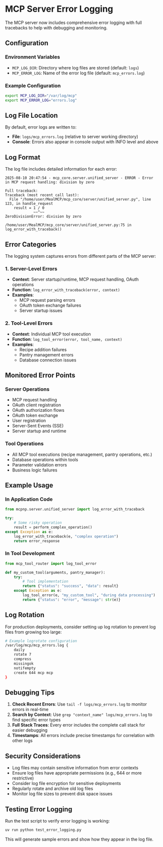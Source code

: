 # MCP Server Error Logging

The MCP server now includes comprehensive error logging with full tracebacks to help with debugging and monitoring.

## Configuration

### Environment Variables

- `MCP_LOG_DIR`: Directory where log files are stored (default: `logs`)
- `MCP_ERROR_LOG`: Name of the error log file (default: `mcp_errors.log`)

### Example Configuration

```bash
export MCP_LOG_DIR="/var/log/mcp"
export MCP_ERROR_LOG="errors.log"
```

## Log File Location

By default, error logs are written to:
- **File**: `logs/mcp_errors.log` (relative to server working directory)
- **Console**: Errors also appear in console output with INFO level and above

## Log Format

The log file includes detailed information for each error:

```
2025-08-10 20:47:54 - mcp_core.server.unified_server - ERROR - Error in MCP request handling: division by zero

Full traceback:
Traceback (most recent call last):
  File "/home/user/MealMCP/mcp_core/server/unified_server.py", line 123, in handle_request
    result = 1 / 0
             ~~^~~
ZeroDivisionError: division by zero

/home/user/MealMCP/mcp_core/server/unified_server.py:75 in log_error_with_traceback()
```

## Error Categories

The logging system captures errors from different parts of the MCP server:

### 1. Server-Level Errors
- **Context**: Server startup/runtime, MCP request handling, OAuth operations
- **Function**: `log_error_with_traceback(error, context)`
- **Examples**:
  - MCP request parsing errors
  - OAuth token exchange failures
  - Server startup issues

### 2. Tool-Level Errors  
- **Context**: Individual MCP tool execution
- **Function**: `log_tool_error(error, tool_name, context)`
- **Examples**:
  - Recipe addition failures
  - Pantry management errors
  - Database connection issues

## Monitored Error Points

### Server Operations
- MCP request handling
- OAuth client registration
- OAuth authorization flows
- OAuth token exchange
- User registration
- Server-Sent Events (SSE)
- Server startup and runtime

### Tool Operations
- All MCP tool executions (recipe management, pantry operations, etc.)
- Database operations within tools
- Parameter validation errors
- Business logic failures

## Example Usage

### In Application Code

```python
from mcpnp.server.unified_server import log_error_with_traceback

try:
    # Some risky operation
    result = perform_complex_operation()
except Exception as e:
    log_error_with_traceback(e, "complex operation")
    return error_response
```

### In Tool Development

```python  
from mcp_tool_router import log_tool_error

def my_custom_tool(arguments, pantry_manager):
    try:
        # Tool implementation
        return {"status": "success", "data": result}
    except Exception as e:
        log_tool_error(e, "my_custom_tool", "during data processing")
        return {"status": "error", "message": str(e)}
```

## Log Rotation

For production deployments, consider setting up log rotation to prevent log files from growing too large:

```bash
# Example logrotate configuration
/var/log/mcp/mcp_errors.log {
    daily
    rotate 7
    compress
    missingok
    notifempty
    create 644 mcp mcp
}
```

## Debugging Tips

1. **Check Recent Errors**: Use `tail -f logs/mcp_errors.log` to monitor errors in real-time
2. **Search by Context**: Use `grep "context_name" logs/mcp_errors.log` to find specific error types
3. **Full Stack Traces**: Every error includes the complete call stack for easier debugging
4. **Timestamps**: All errors include precise timestamps for correlation with other logs

## Security Considerations

- Log files may contain sensitive information from error contexts
- Ensure log files have appropriate permissions (e.g., 644 or more restrictive)
- Consider log file encryption for sensitive deployments
- Regularly rotate and archive old log files
- Monitor log file sizes to prevent disk space issues

## Testing Error Logging

Run the test script to verify error logging is working:

```bash
uv run python test_error_logging.py
```

This will generate sample errors and show how they appear in the log file.